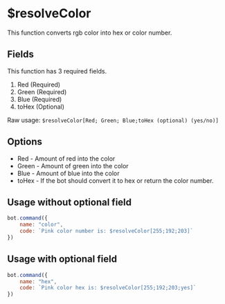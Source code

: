 # $resolveColor

This function converts rgb color into hex or color number.

## Fields

This function has 3 required fields.

1. Red \(Required\)
2. Green \(Required\)
3. Blue \(Required\)
4. toHex \(Optional\)

Raw usage: `$resolveColor[Red; Green; Blue;toHex (optional) (yes/no)]`

## Options

* Red - Amount of red into the color
* Green - Amount of green into the color
* Blue - Amount of blue into the color
* toHex - If the bot should convert it to hex or return the color number.

## Usage without optional field

```javascript
bot.command({
    name: "color",
    code: `Pink color number is: $resolveColor[255;192;203]`
})
```

## Usage with optional field

```javascript
bot.command({
    name: "hex",
    code: `Pink color hex is: $resolveColor[255;192;203;yes]`
})
```

